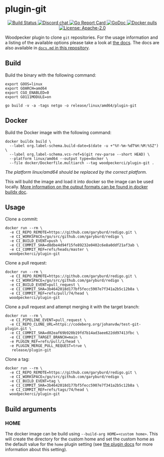# plugin-git

<p align="center">
  <a href="https://ci.woodpecker-ci.org/repos/5586" title="Build Status">
    <img src="https://ci.woodpecker-ci.org/api/badges/5586/status.svg" alt="Build Status">
  </a>
  <a href="https://discord.gg/fcMQqSMXJy" title="Discord chat">
    <img src="https://img.shields.io/discord/838698813463724034.svg" alt="Discord chat">
  </a>
  <a href="https://goreportcard.com/report/github.com/woodpecker-ci/plugin-git" title="Go Report Card">
    <img src="https://goreportcard.com/badge/github.com/woodpecker-ci/plugin-git" alt="Go Report Card">
  </a>
  <a href="https://godoc.org/github.com/woodpecker-ci/plugin-git" title="GoDoc">
    <img src="https://godoc.org/github.com/woodpecker-ci/plugin-git?status.svg" alt="GoDoc">
  </a>
  <a href="https://hub.docker.com/r/woodpeckerci/plugin-git" title="Docker pulls">
    <img src="https://img.shields.io/docker/pulls/woodpeckerci/plugin-git" alt="Docker pulls">
  </a>
  <a href="https://opensource.org/licenses/Apache-2.0" title="License: Apache-2.0">
    <img src="https://img.shields.io/badge/License-Apache%202.0-blue.svg" alt="License: Apache-2.0">
  </a>
</p>

Woodpecker plugin to clone `git` repositories. For the usage information and a listing of the available options please take a look at [the docs](https://woodpecker-ci.org/plugins/Git%20Clone).
The docs are also available in [`docs.md` in this repository](docs.md).

## Build

Build the binary with the following command:

```console
export GOOS=linux
export GOARCH=amd64
export CGO_ENABLED=0
export GO111MODULE=on

go build -v -a -tags netgo -o release/linux/amd64/plugin-git
```

## Docker

Build the Docker image with the following command:

```console
docker buildx build \
  --label org.label-schema.build-date=$(date -u +"%Y-%m-%dT%H:%M:%SZ") \
  --label org.label-schema.vcs-ref=$(git rev-parse --short HEAD) \
  --platform linux/amd64 --output type=docker \
  --file docker/Dockerfile.multiarch --tag woodpeckerci/plugin-git .
```

*The platform linux/amd64 should be replaced by the correct platform.*

This will build the image and load it into docker so the image can be used locally.
[More information on the output formats can be found in docker buildx doc](https://docs.docker.com/engine/reference/commandline/buildx_build/#output).

## Usage

Clone a commit:

```console
docker run --rm \
  -e CI_REPO_REMOTE=https://github.com/garyburd/redigo.git \
  -e CI_WORKSPACE=/go/src/github.com/garyburd/redigo \
  -e CI_BUILD_EVENT=push \
  -e CI_COMMIT_SHA=d8dbe4d94f15fe89232e0402c6e8a0ddf21af3ab \
  -e CI_COMMIT_REF=refs/heads/master \
  woodpeckerci/plugin-git
```

Clone a pull request:

```console
docker run --rm \
  -e CI_REPO_REMOTE=https://github.com/garyburd/redigo.git \
  -e CI_WORKSPACE=/go/src/github.com/garyburd/redigo \
  -e CI_BUILD_EVENT=pull_request \
  -e CI_COMMIT_SHA=3b4642018d177bf5fecc5907e7f341a2b5c12b8a \
  -e CI_COMMIT_REF=refs/pull/74/head \
  woodpeckerci/plugin-git
```

Clone a pull request and attempt merging it with the target branch:

```console
docker run --rm \
  -e CI_PIPELINE_EVENT=pull_request \
  -e CI_REPO_CLONE_URL=https://codeberg.org/johanvdw/test-git-plugin.git \
  -e CI_COMMIT_SHA=d02eaf69b920b19fd7b14ad3aee622dd97413fbc \
  -e CI_COMMIT_TARGET_BRANCH=main \
  -e PLUGIN_REF=refs/pull/1/head \
  -e PLUGIN_MERGE_PULL_REQUEST=true \
   release/plugin-git 
```

Clone a tag:

```console
docker run --rm \
  -e CI_REPO_REMOTE=https://github.com/garyburd/redigo.git \
  -e CI_WORKSPACE=/go/src/github.com/garyburd/redigo \
  -e CI_BUILD_EVENT=tag \
  -e CI_COMMIT_SHA=3b4642018d177bf5fecc5907e7f341a2b5c12b8a \
  -e CI_COMMIT_REF=refs/tags/74/head \
  woodpeckerci/plugin-git
```

## Build arguments

### HOME

The docker image can be build using `--build-arg HOME=<custom home>`.
This will create the directory for the custom home and set the custom home as the default value for the `home` plugin setting (see [the plugin docs](./docs.md) for more information about this setting).
